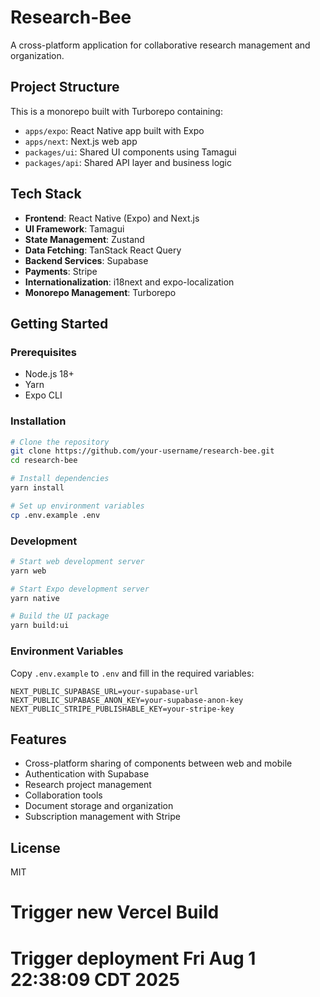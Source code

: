 # Research-Bee

A cross-platform application for collaborative research management and organization.

## Project Structure

This is a monorepo built with Turborepo containing:

- `apps/expo`: React Native app built with Expo
- `apps/next`: Next.js web app
- `packages/ui`: Shared UI components using Tamagui
- `packages/api`: Shared API layer and business logic

## Tech Stack

- **Frontend**: React Native (Expo) and Next.js
- **UI Framework**: Tamagui
- **State Management**: Zustand
- **Data Fetching**: TanStack React Query
- **Backend Services**: Supabase
- **Payments**: Stripe
- **Internationalization**: i18next and expo-localization
- **Monorepo Management**: Turborepo

## Getting Started

### Prerequisites

- Node.js 18+
- Yarn
- Expo CLI

### Installation

```bash
# Clone the repository
git clone https://github.com/your-username/research-bee.git
cd research-bee

# Install dependencies
yarn install

# Set up environment variables
cp .env.example .env
```

### Development

```bash
# Start web development server
yarn web

# Start Expo development server
yarn native

# Build the UI package
yarn build:ui
```

### Environment Variables

Copy `.env.example` to `.env` and fill in the required variables:

```
NEXT_PUBLIC_SUPABASE_URL=your-supabase-url
NEXT_PUBLIC_SUPABASE_ANON_KEY=your-supabase-anon-key
NEXT_PUBLIC_STRIPE_PUBLISHABLE_KEY=your-stripe-key
```

## Features

- Cross-platform sharing of components between web and mobile
- Authentication with Supabase
- Research project management
- Collaboration tools
- Document storage and organization
- Subscription management with Stripe

## License

MIT

# Trigger new Vercel Build
# Trigger deployment Fri Aug  1 22:38:09 CDT 2025

